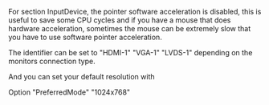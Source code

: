 For section InputDevice, the pointer software acceleration is disabled, this is useful to save some CPU cycles
and if you have a mouse that does hardware acceleration, sometimes the mouse can be extremely slow that you
have to use software pointer acceleration.

The identifier can be set to "HDMI-1" "VGA-1" "LVDS-1" depending on the monitors connection type.

And you can set your default resolution with 

Option "PreferredMode" "1024x768"
